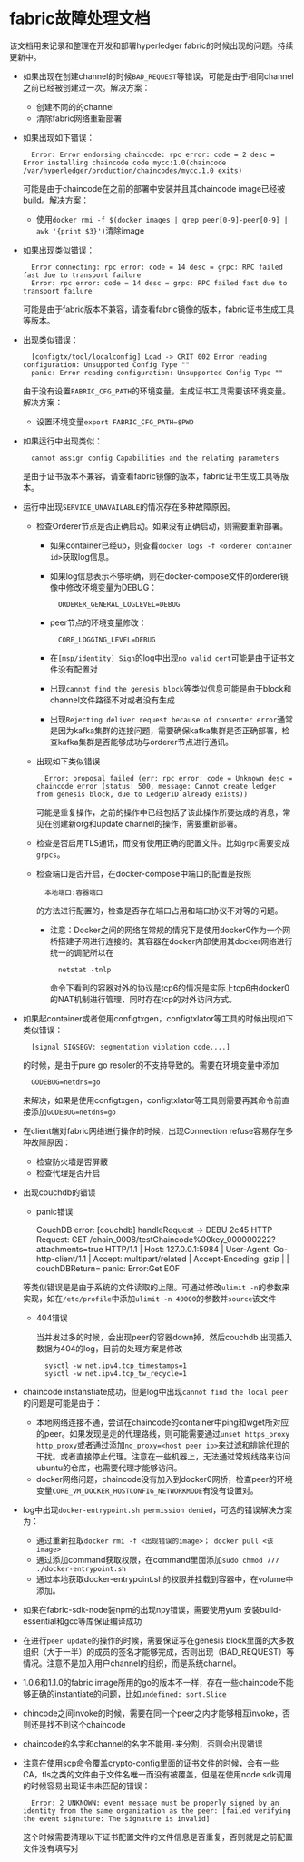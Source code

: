 # fabric故障处理文档
该文档用来记录和整理在开发和部署hyperledger fabric的时候出现的问题。持续更新中。

+ 如果出现在创建channel的时候`BAD_REQUEST`等错误，可能是由于相同channel之前已经被创建过一次。解决方案：
    - 创建不同的的channel
    - 清除fabric网络重新部署

+ 如果出现如下错误：

        Error: Error endorsing chaincode: rpc error: code = 2 desc = Error installing chaincode code mycc:1.0(chaincode /var/hyperledger/production/chaincodes/mycc.1.0 exits)

    可能是由于chaincode在之前的部署中安装并且其chaincode image已经被build。解决方案：
    - 使用`docker rmi -f $(docker images | grep peer[0-9]-peer[0-9] | awk '{print $3}')`清除image

+ 如果出现类似错误：

        Error connecting: rpc error: code = 14 desc = grpc: RPC failed fast due to transport failure
        Error: rpc error: code = 14 desc = grpc: RPC failed fast due to transport failure

    可能是由于fabric版本不兼容，请查看fabric镜像的版本，fabric证书生成工具等版本。

+ 出现类似错误：

        [configtx/tool/localconfig] Load -> CRIT 002 Error reading configuration: Unsupported Config Type ""
        panic: Error reading configuration: Unsupported Config Type ""

    由于没有设置`FABRIC_CFG_PATH`的环境变量，生成证书工具需要该环境变量。解决方案：
    - 设置环境变量`export FABRIC_CFG_PATH=$PWD`

+ 如果运行中出现类似：

        cannot assign config Capabilities and the relating parameters

    是由于证书版本不兼容，请查看fabric镜像的版本，fabric证书生成工具等版本。

+ 运行中出现`SERVICE_UNAVAILABLE`的情况存在多种故障原因。
    - 检查Orderer节点是否正确启动。如果没有正确启动，则需要重新部署。
        - 如果container已经up，则查看`docker logs -f <orderer container id>`获取log信息。
        - 如果log信息表示不够明确，则在docker-compose文件的orderer镜像中修改环境变量为DEBUG：

                ORDERER_GENERAL_LOGLEVEL=DEBUG
        - peer节点的环境变量修改：

                CORE_LOGGING_LEVEL=DEBUG
        - 在`[msp/identity] Sign`的log中出现`no valid cert`可能是由于证书文件没有配置对
        - 出现`cannot find the genesis block`等类似信息可能是由于block和channel文件路径不对或者没有生成
        - 出现`Rejecting deliver request because of consenter error`通常是因为kafka集群的连接问题，需要确保kafka集群是否正确部署，检查kafka集群是否能够成功与orderer节点进行通讯。
    - 出现如下类似错误
    
            Error: proposal failed (err: rpc error: code = Unknown desc = chaincode error (status: 500, message: Cannot create ledger from genesis block, due to LedgerID already exists))
        可能是重复操作，之前的操作中已经包括了该此操作所要达成的消息，常见在创建新org和update channel的操作，需要重新部署。

    - 检查是否启用TLS通讯，而没有使用正确的配置文件。比如`grpc`需要变成`grpcs`。
    - 检查端口是否开启，在docker-compose中端口的配置是按照

            本地端口:容器端口
        的方法进行配置的，检查是否存在端口占用和端口协议不对等的问题。

        - 注意：Docker之间的网络在常规的情况下是使用docker0作为一个网桥搭建子网进行连接的。其容器在docker内部使用其docker网络进行统一的调配所以在

                netstat -tnlp 
            命令下看到的容器对外的协议是tcp6的情况是实际上tcp6由docker0的NAT机制进行管理，同时存在tcp的对外访问方式。

+ 如果起container或者使用configtxgen，configtxlator等工具的时候出现如下类似错误：

        [signal SIGSEGV: segmentation violation code....]

    的时候，是由于pure go resoler的不支持导致的。需要在环境变量中添加

        GODEBUG=netdns=go

    来解决，如果是使用configtxgen，configtxlator等工具则需要再其命令前直接添加`GODEBUG=netdns=go`

+ 在client端对fabric网络进行操作的时候，出现Connection refuse容易存在多种故障原因：
    - 检查防火墙是否屏蔽
    - 检查代理是否开启

+ 出现couchdb的错误

    + panic错误

        CouchDB error: [couchdb] handleRequest -> DEBU 2c45 HTTP Request: GET /chain_0008/testChaincode%00key_000000222?attachments=true HTTP/1.1 | Host: 127.0.0.1:5984 | User-Agent: Go-http-client/1.1 | Accept: multipart/related | Accept-Encoding: gzip | | couchDBReturn= panic: Error:Get EOF

    等类似错误是是由于系统的文件读取的上限。可通过修改`ulimit -n`的参数来实现，如在`/etc/profile`中添加`ulimit -n 40000`的参数并`source`该文件

    + 404错误

        当并发过多的时候，会出现peer的容器down掉，然后couchdb 出现插入数据为404的log，目前的处理方案是修改

            sysctl -w net.ipv4.tcp_timestamps=1
            sysctl -w net.ipv4.tcp_tw_recycle=1
        

+ chaincode instanstiate成功，但是log中出现`cannot find the local peer`的问题是可能是由于：
    - 本地网络连接不通，尝试在chaincode的container中ping和wget所对应的peer。如果发现是走的代理路线，则可能需要通过`unset https_proxy http_proxy`或者通过添加`no_proxy=<host peer ip>`来过滤和排除代理的干扰。或者直接停止代理。注意在一些机器上，无法通过常规线路来访问ubuntu的仓库，也需要代理才能够访问。
    - docker网络问题，chaincode没有加入到docker0网桥，检查peer的环境变量`CORE_VM_DOCKER_HOSTCONFIG_NETWORKMODE`有没有设置对。

+ log中出现`docker-entrypoint.sh permission denied`，可选的错误解决方案为：
    - 通过重新拉取`docker rmi -f <出现错误的image>； docker pull <该image>`
    - 通过添加command获取权限，在command里面添加`sudo chmod 777 ./docker-entrypoint.sh`
    - 通过本地获取docker-entrypoint.sh的权限并挂载到容器中，在volume中添加。

+ 如果在fabric-sdk-node装npm的出现npy错误，需要使用yum 安装build-essential和gcc等库保证编译成功
+ 在进行`peer update`的操作的时候，需要保证写在genesis block里面的大多数组织（大于一半）的成员的签名才能够完成，否则出现（BAD_REQUEST）等情况。注意不是加入用户channel的组织，而是系统channel。
+ 1.0.6和1.1.0的fabric image所用的go的版本不一样，存在一些chaincode不能够正确的instantiate的问题，比如`undefined: sort.Slice`
+ chincode之间invoke的时候，需要在同一个peer之内才能够相互invoke，否则还是找不到这个chaincode
+ chaincode的名字和channel的名字不能用`-`来分割，否则会出现错误
+ 注意在使用scp命令覆盖crypto-config里面的证书文件的时候，会有一些CA，tls之类的文件由于文件名唯一而没有被覆盖，但是在使用node sdk调用的时候容易出现证书未匹配的错误：

        Error: 2 UNKNOWN: event message must be properly signed by an identity from the same organization as the peer: [failed verifying the event signature: The signature is invalid]

    这个时候需要清理以下证书配置文件的文件信息是否重复，否则就是之前配置文件没有填写对